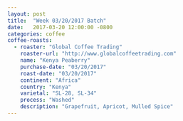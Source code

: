 ```yaml
---
layout: post
title:  "Week 03/20/2017 Batch"
date:   2017-03-20 12:00:00 -0800
categories: coffee
coffee-roasts:
  - roaster: "Global Coffee Trading"
    roaster-url: "http://www.globalcoffeetrading.com"
    name: "Kenya Peaberry"
    purchase-date: "03/20/2017"
    roast-date: "03/20/2017"
    continent: "Africa"
    country: "Kenya"
    varietal: "SL-28, SL-34"
    process: "Washed"
    description: "Grapefruit, Apricot, Mulled Spice"
---
```

